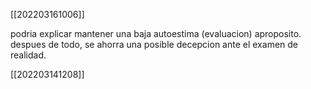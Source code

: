 [[202203161006]]

podria explicar mantener una baja autoestima (evaluacion) aproposito. despues de todo, se ahorra una posible decepcion ante el examen de realidad.

[[202203141208]]